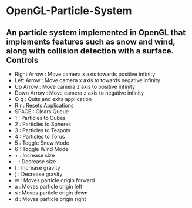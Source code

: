 OpenGL-Particle-System
======================
An particle system implemented in OpenGL that implements features such as snow and wind, along with collision detection with a surface.
Controls
---------
+ Right Arrow : Move camera x axis towards positive infinity
+ Left Arrow : Move camera x axis to towards negative infinity
+ Up Arrow : Move camera z axis to positive infinity
+ Down Arrow : Move camera z axis to negative infinity
+ Q q : Quits and exits application
+ R r : Resets Applications
+ SPACE : Clears Queue
+ 1 : Particles to Cubes
+ 2 : Particles to Spheres
+ 3 : Particles to Teapots
+ 4 : Particles to Torus
+ 5 : Toggle Snow Mode
+ 6 : Toggle Wind Mode
+ \+ : Increase size
+ \- : Decrease size
+ [ : Increase gravity
+ ] : Decrease gravity
+ w : Moves particle origin forward
+ a : Moves particle origin left
+ s : Moves particle origin down
+ d : Moves particle origin right
